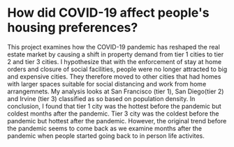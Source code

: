 # How did COVID-19 affect people's housing preferences?

This project examines how the COVID-19 pandemic has reshaped the real estate market by causing a shift in property demand from tier 1 cities to tier 2 and tier 3 cities. I 
hypothesize that with the enforcement of stay at home orders and closure of social facilities, people were no longer attracted to big and expensive cities. They therefore moved to 
other cities that had homes with larger spaces suitable for social distancing and work from home arrangemnets. 
My analysis looks at San Francisco (tier 1), San Diego(tier 2) and Irvine (tier 3) classified as so based on population density. In conclusion, I found that tier 1 city was the hottest before the pandemic but coldest months after the pandemic. Tier 3 city was
the coldest before the pandemic but hottest after the pandemic. However, the original trend before the pandemic seems to come back as we examine months after the pandemic when people started going back to in person life activites.
